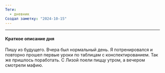 ```yaml
---
Теги:
  - дневник
Создал заметку: "2024-10-15"
---
```

---
#### Краткое описание дня

Пишу из будущего. Вчера был нормальный день. Я потренировался и повторно прошел первые уроки по таблицам с конспектированием. Так же пришлось поработать. С Лизой поели пиццу утром, а вечером смотрели мафию.



